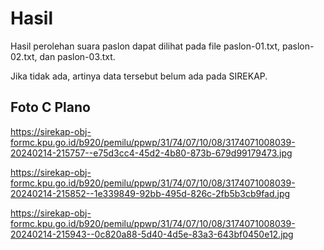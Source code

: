 # Hasil

Hasil perolehan suara paslon dapat dilihat pada file paslon-01.txt, paslon-02.txt, dan paslon-03.txt.

Jika tidak ada, artinya data tersebut belum ada pada SIREKAP.

## Foto C Plano

https://sirekap-obj-formc.kpu.go.id/b920/pemilu/ppwp/31/74/07/10/08/3174071008039-20240214-215757--e75d3cc4-45d2-4b80-873b-679d99179473.jpg

https://sirekap-obj-formc.kpu.go.id/b920/pemilu/ppwp/31/74/07/10/08/3174071008039-20240214-215852--1e339849-92bb-495d-826c-2fb5b3cb9fad.jpg

https://sirekap-obj-formc.kpu.go.id/b920/pemilu/ppwp/31/74/07/10/08/3174071008039-20240214-215943--0c820a88-5d40-4d5e-83a3-643bf0450e12.jpg
